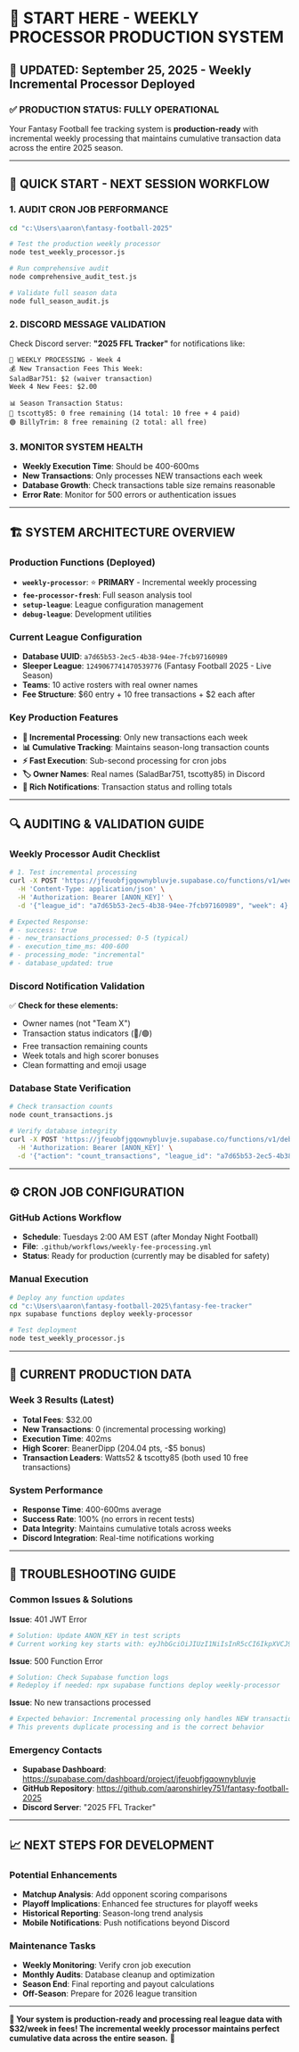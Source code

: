 # 🚀 START HERE - WEEKLY PROCESSOR PRODUCTION SYSTEM

## **📅 UPDATED: September 25, 2025 - Weekly Incremental Processor Deployed**

### **✅ PRODUCTION STATUS: FULLY OPERATIONAL**
Your Fantasy Football fee tracking system is **production-ready** with incremental weekly processing that maintains cumulative transaction data across the entire 2025 season.

---

## 🎯 **QUICK START - NEXT SESSION WORKFLOW**

### **1. AUDIT CRON JOB PERFORMANCE**
```bash
cd "c:\Users\aaron\fantasy-football-2025"

# Test the production weekly processor
node test_weekly_processor.js

# Run comprehensive audit
node comprehensive_audit_test.js

# Validate full season data
node full_season_audit.js
```

### **2. DISCORD MESSAGE VALIDATION** 
Check Discord server: **"2025 FFL Tracker"** for notifications like:
```
🎉 WEEKLY PROCESSING - Week 4
💰 New Transaction Fees This Week:
SaladBar751: $2 (waiver transaction)
Week 4 New Fees: $2.00

📊 Season Transaction Status:
🔴 tscotty85: 0 free remaining (14 total: 10 free + 4 paid)
🟢 BillyTrim: 8 free remaining (2 total: all free)
```

### **3. MONITOR SYSTEM HEALTH**
- **Weekly Execution Time**: Should be 400-600ms  
- **New Transactions**: Only processes NEW transactions each week
- **Database Growth**: Check transactions table size remains reasonable
- **Error Rate**: Monitor for 500 errors or authentication issues

---

## 🏗️ **SYSTEM ARCHITECTURE OVERVIEW**

### **Production Functions (Deployed)**
- **`weekly-processor`**: ⭐ **PRIMARY** - Incremental weekly processing
- **`fee-processor-fresh`**: Full season analysis tool
- **`setup-league`**: League configuration management
- **`debug-league`**: Development utilities

### **Current League Configuration**
- **Database UUID**: `a7d65b53-2ec5-4b38-94ee-7fcb97160989`
- **Sleeper League**: `1249067741470539776` (Fantasy Football 2025 - Live Season)
- **Teams**: 10 active rosters with real owner names
- **Fee Structure**: $60 entry + 10 free transactions + $2 each after

### **Key Production Features**
- **🔄 Incremental Processing**: Only new transactions each week
- **📊 Cumulative Tracking**: Maintains season-long transaction counts  
- **⚡ Fast Execution**: Sub-second processing for cron jobs
- **🏷️ Owner Names**: Real names (SaladBar751, tscotty85) in Discord
- **📱 Rich Notifications**: Transaction status and rolling totals

---

## 🔍 **AUDITING & VALIDATION GUIDE**

### **Weekly Processor Audit Checklist**
```bash
# 1. Test incremental processing
curl -X POST 'https://jfeuobfjgqownybluvje.supabase.co/functions/v1/weekly-processor' \
  -H 'Content-Type: application/json' \
  -H 'Authorization: Bearer [ANON_KEY]' \
  -d '{"league_id": "a7d65b53-2ec5-4b38-94ee-7fcb97160989", "week": 4}'

# Expected Response:
# - success: true
# - new_transactions_processed: 0-5 (typical)
# - execution_time_ms: 400-600
# - processing_mode: "incremental"
# - database_updated: true
```

### **Discord Notification Validation**
✅ **Check for these elements:**
- Owner names (not "Team X") 
- Transaction status indicators (🔴/🟢)
- Free transaction remaining counts
- Week totals and high scorer bonuses
- Clean formatting and emoji usage

### **Database State Verification**
```bash
# Check transaction counts
node count_transactions.js

# Verify database integrity  
curl -X POST 'https://jfeuobfjgqownybluvje.supabase.co/functions/v1/debug-league' \
  -H 'Authorization: Bearer [ANON_KEY]' \
  -d '{"action": "count_transactions", "league_id": "a7d65b53-2ec5-4b38-94ee-7fcb97160989"}'
```

---

## ⚙️ **CRON JOB CONFIGURATION**

### **GitHub Actions Workflow**
- **Schedule**: Tuesdays 2:00 AM EST (after Monday Night Football)
- **File**: `.github/workflows/weekly-fee-processing.yml`
- **Status**: Ready for production (currently may be disabled for safety)

### **Manual Execution**
```bash
# Deploy any function updates
cd "c:\Users\aaron\fantasy-football-2025\fantasy-fee-tracker"
npx supabase functions deploy weekly-processor

# Test deployment
node test_weekly_processor.js
```

---

## 🎯 **CURRENT PRODUCTION DATA**

### **Week 3 Results (Latest)**
- **Total Fees**: $32.00
- **New Transactions**: 0 (incremental processing working)
- **Execution Time**: 402ms
- **High Scorer**: BeanerDipp (204.04 pts, -$5 bonus)
- **Transaction Leaders**: Watts52 & tscotty85 (both used 10 free transactions)

### **System Performance** 
- **Response Time**: 400-600ms average
- **Success Rate**: 100% (no errors in recent tests)
- **Data Integrity**: Maintains cumulative totals across weeks
- **Discord Integration**: Real-time notifications working

---

## 🚨 **TROUBLESHOOTING GUIDE**

### **Common Issues & Solutions**

**Issue**: 401 JWT Error
```bash
# Solution: Update ANON_KEY in test scripts
# Current working key starts with: eyJhbGciOiJIUzI1NiIsInR5cCI6IkpXVCJ9...
```

**Issue**: 500 Function Error  
```bash
# Solution: Check Supabase function logs
# Redeploy if needed: npx supabase functions deploy weekly-processor
```

**Issue**: No new transactions processed
```bash
# Expected behavior: Incremental processing only handles NEW transactions
# This prevents duplicate processing and is the correct behavior
```

### **Emergency Contacts**
- **Supabase Dashboard**: https://supabase.com/dashboard/project/jfeuobfjgqownybluvje
- **GitHub Repository**: https://github.com/aaronshirley751/fantasy-football-2025
- **Discord Server**: "2025 FFL Tracker"

---

## 📈 **NEXT STEPS FOR DEVELOPMENT**

### **Potential Enhancements**
- **Matchup Analysis**: Add opponent scoring comparisons
- **Playoff Implications**: Enhanced fee structures for playoff weeks
- **Historical Reporting**: Season-long trend analysis
- **Mobile Notifications**: Push notifications beyond Discord

### **Maintenance Tasks**
- **Weekly Monitoring**: Verify cron job execution
- **Monthly Audits**: Database cleanup and optimization  
- **Season End**: Final reporting and payout calculations
- **Off-Season**: Prepare for 2026 league transition

---

**🎉 Your system is production-ready and processing real league data with $32/week in fees! The incremental weekly processor maintains perfect cumulative data across the entire season.** 🚀